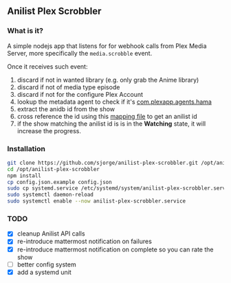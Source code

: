 ## Anilist Plex Scrobbler
### What is it?
A simple nodejs app that listens for for webhook calls from Plex Media Server, more specifically the `media.scrobble` event.

Once it receives such event:
1. discard if not in wanted library (e.g. only grab the Anime library)
1. discard if not of media type episode
1. discard if not for the configure Plex Account
1. lookup the metadata agent to check if it's [com.plexapp.agents.hama](https://github.com/ZeroQI/Hama.bundle)
1. extract the anidb id from the show
1. cross reference the id using this [mapping file](https://github.com/meisnate12/Plex-Meta-Manager-Anime-IDs) to get an anilist id
1. if the show matching the anilist id is is in the **Watching** state, it will increase the progress.

### Installation
```bash
git clone https://github.com/sjorge/anilist-plex-scrobbler.git /opt/anilist-plex-scrobbler
cd /opt/anilist-plex-scrobbler
npm install
cp config.json.example config.json
sudo cp systemd.service /etc/systemd/system/anilist-plex-scrobbler.service
sudo systemctl daemon-reload
sudo systemctl enable --now anilist-plex-scrobbler.service
```

### TODO
- [x] cleanup Anilist API calls
- [x] re-introduce mattermost notification on failures
- [x] re-introduce mattermost notification on complete so you can rate the show 
- [ ] better config system
- [x] add a systemd unit
